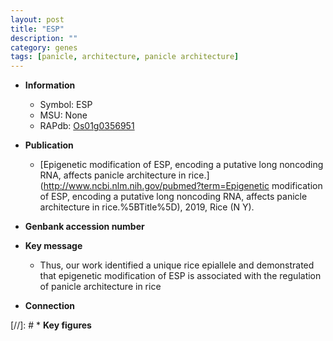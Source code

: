 ```yaml
---
layout: post
title: "ESP"
description: ""
category: genes
tags: [panicle, architecture, panicle architecture]
---
```


* **Information**  
    + Symbol: ESP  
    + MSU: None  
    + RAPdb: [Os01g0356951](https://rapdb.dna.affrc.go.jp/locus/?name=Os01g0356951)  

* **Publication**  
    + [Epigenetic modification of ESP, encoding a putative long noncoding RNA, affects panicle architecture in rice.](http://www.ncbi.nlm.nih.gov/pubmed?term=Epigenetic modification of ESP, encoding a putative long noncoding RNA, affects panicle architecture in rice.%5BTitle%5D), 2019, Rice (N Y).

* **Genbank accession number**  

* **Key message**  
    + Thus, our work identified a unique rice epiallele and demonstrated that epigenetic modification of ESP is associated with the regulation of panicle architecture in rice

* **Connection**  

[//]: # * **Key figures**  


